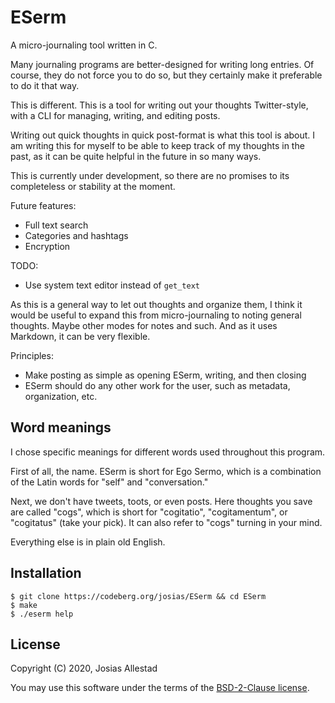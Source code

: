 # ESerm

A micro-journaling tool written in C.

Many journaling programs are better-designed for writing long entries. Of course, they do not force you to do so, but they certainly make it preferable to do it that way.

This is different. This is a tool for writing out your thoughts Twitter-style, with a CLI for managing, writing, and editing posts.

Writing out quick thoughts in quick post-format is what this tool is about. I am writing this for myself to be able to keep track of my thoughts in the past, as it can be quite helpful in the future in so many ways. 

This is currently under development, so there are no promises to its completeless or stability at the moment.

Future features:

- Full text search
- Categories and hashtags
- Encryption

TODO:
- Use system text editor instead of `get_text`

As this is a general way to let out thoughts and organize them, I think it would be useful to expand this from micro-journaling to noting general thoughts. Maybe other modes for notes and such. And as it uses Markdown, it can be very flexible.

Principles:
- Make posting as simple as opening ESerm, writing, and then closing
- ESerm should do any other work for the user, such as metadata, organization, etc.

## Word meanings

I chose specific meanings for different words used throughout this program.

First of all, the name. ESerm is short for Ego Sermo, which is a combination of the Latin words for "self" and "conversation."

Next, we don't have tweets, toots, or even posts. Here thoughts you save are called "cogs", which is short for "cogitatio", "cogitamentum", or "cogitatus" (take your pick). It can also refer to "cogs" turning in your mind.

Everything else is in plain old English.

## Installation

```
$ git clone https://codeberg.org/josias/ESerm && cd ESerm
$ make
$ ./eserm help
```

## License

Copyright (C) 2020, Josias Allestad

You may use this software under the terms of the [BSD-2-Clause license](LICENSE).
